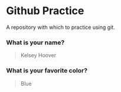 # Github Practice

A repository with which to practice using git.

### What is your name?

> Kelsey Hoover


### What is your favorite color?

> Blue